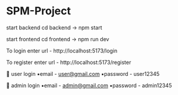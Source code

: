 # SPM-Project
start backend
cd backend -> npm start

start frontend
cd frontend -> npm run dev

To login
enter url - http://localhost:5173/login

To register
enter url - http://localhost:5173/register

🔹 user login
▪️email - user@gmail.com
▪️password - user12345

🔹 admin login
▪️email - admin@gmail.com
▪️password - admin12345